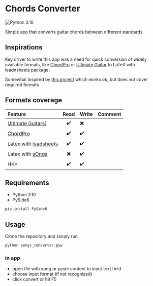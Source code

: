 # Chords Converter

![Python 3.10](https://img.shields.io/badge/python-3.10-blue)

Simple app that converts guitar chords between different standards.

## Inspirations

Key driver to write this app was a need for quick conversion of widely available formats, like [ChordPro](https://www.chordpro.org/) or [Ultimate Guitar](https://www.ultimate-guitar.com/) to LaTeX with leadnsheets package.

Somewhat inspired by [this project](https://ultimate.ftes.de/) which works ok, but does not cover required formats

## Formats coverage

| Feature                        | Read               | Write             | Comment
|:-------------------------------- |:------------------:|:------------------|:--------
| [Ultimate Guitars](https://www.ultimate-guitar.com/)]                 | :heavy_check_mark: | :heavy_multiplication_x:|
| [ChordPro](https://chordpro.org)                         | :heavy_check_mark: | :heavy_check_mark:|
| Latex with [leadsheets](https://www.ctan.org/pkg/leadsheets)            | :heavy_check_mark: | :heavy_check_mark:|
| Latex with [sOngs](https://ctan.org/pkg/songs)             | :heavy_multiplication_x:           | :heavy_check_mark:|
| HK*                              | :heavy_check_mark: | :heavy_check_mark:|

## Requirements

* Python 3.10
* PySide6

```bash
pip install PySide6
```

## Usage

Clone the repository and simply run

```bash
python songs_converter.pyw
```

### in app

* open file with song or paste content to input text field
* choose input format (if not recognized)
* click convert or hit F5
